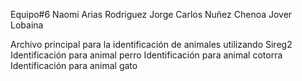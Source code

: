 Equipo#6
Naomi Arias Rodriguez
Jorge Carlos Nuñez
Chenoa Jover Lobaina


Archivo principal para la identificación de animales utilizando Sireg2
Identificación para animal perro
Identificación para animal cotorra
Identificación para animal gato
